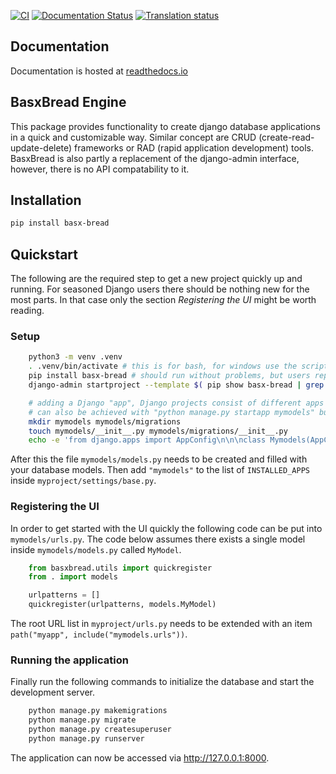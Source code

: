 [![CI](https://github.com/basxsoftwareassociation/bread/actions/workflows/main.yml/badge.svg)](https://github.com/basxsoftwareassociation/bread/actions/workflows/main.yml)
[![Documentation Status](https://readthedocs.org/projects/basx-bread/badge/?version=latest)](https://basx-bread.readthedocs.io/en/latest/?badge=latest)
[![Translation status](https://hosted.weblate.org/widgets/basxconnect/-/bread/svg-badge.svg)](https://hosted.weblate.org/engage/basxconnect/)


Documentation
-------------

Documentation is hosted at [readthedocs.io](https://basx-bread.readthedocs.io/en/latest/)


BasxBread Engine
------------

This package provides functionality to create django database applications in a quick and customizable way. Similar concept are CRUD (create-read-update-delete) frameworks or RAD (rapid application development) tools.
BasxBread is also partly a replacement of the django-admin interface, however, there is no API compatability to it.

Installation
------------

```bash
pip install basx-bread
```

Quickstart
----------

The following are the required step to get a new project quickly up and running.
For seasoned Django users there should be nothing new for the most parts.
In that case only the section *Registering the UI* might be worth reading.


### Setup

```bash
    python3 -m venv .venv
    . .venv/bin/activate # this is for bash, for windows use the script .venv/bin/Activate.ps1, there are also scripts for csh and fish
    pip install basx-bread # should run without problems, but users reported problems in some Mac setups due to native libraries missing
    django-admin startproject --template $( pip show basx-bread | grep '^Location: ' | cut -c 11- )/basxbread/resources/project_template/ myproject . # template-project for basxbread

    # adding a Django "app", Django projects consist of different apps with different models, pretty standard
    # can also be achieved with "python manage.py startapp mymodels" but it would create a few unnecessary files
    mkdir mymodels mymodels/migrations
    touch mymodels/__init__.py mymodels/migrations/__init__.py
    echo -e 'from django.apps import AppConfig\n\n\nclass Mymodels(AppConfig):\n    name = "mymodels"' > mymodels/apps.py
```

After this the file ```mymodels/models.py``` needs to be created and filled with your database models. Then add ```"mymodels"``` to the list of ```INSTALLED_APPS``` inside ```myproject/settings/base.py```.

### Registering the UI

In order to get started with the UI quickly the following code can be put into ```mymodels/urls.py```.
The code below assumes there exists a single model inside ```mymodels/models.py``` called ```MyModel```.

```python
    from basxbread.utils import quickregister
    from . import models

    urlpatterns = []
    quickregister(urlpatterns, models.MyModel)
```

The root URL list in ```myproject/urls.py``` needs to be extended with an item ```path("myapp", include("mymodels.urls"))```.


### Running the application

Finally run the following commands to initialize the database and start the development server.

```bash
    python manage.py makemigrations
    python manage.py migrate
    python manage.py createsuperuser
    python manage.py runserver
```

The application can now be accessed via http://127.0.0.1:8000.

